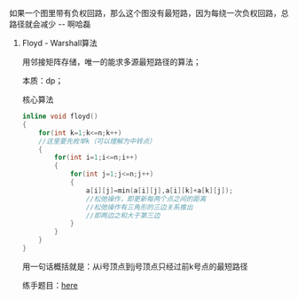 如果一个图里带有负权回路，那么这个图没有最短路，因为每绕一次负权回路，总路径就会减少 -- 啊哈磊

1. Floyd - Warshall算法

   用邻接矩阵存储，唯一的能求多源最短路径的算法；

   本质：dp；

   核心算法

   ```c++
   inline void floyd()
   {
       for(int k=1;k<=n;k++)
       //这里要先枚举k（可以理解为中转点）
       {
           for(int i=1;i<=n;i++)
           {
               for(int j=1;j<=n;j++)
               {
                   a[i][j]=min(a[i][j],a[i][k]+a[k][j]);
                   //松弛操作，即更新每两个点之间的距离
                   //松弛操作有三角形的三边关系推出
                   //即两边之和大于第三边
               }
           }
       }
   }
   ```

   用一句话概括就是：从i号顶点到j号顶点只经过前k号点的最短路径

   练手题目：[here](https://www.luogu.com.cn/problem/P1119)